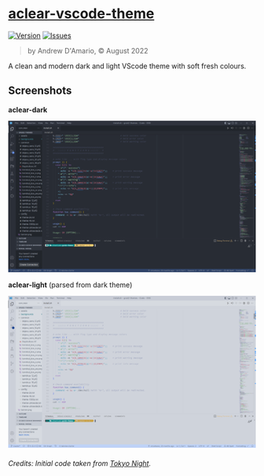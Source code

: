 # [aclear-vscode-theme](https://marketplace.visualstudio.com/items?itemName=andrewaclear.aclear)
[![Version](https://img.shields.io/github/package-json/v/andrewaclear/aclear-vscode-theme)](https://github.com/andrewaclear/aclear-vscode-theme)
[![Issues](https://img.shields.io/github/issues/andrewaclear/aclear-vscode-theme)](https://github.com/andrewaclear/aclear-vscode-theme/issues)

> by Andrew D'Amario, © August 2022

A clean and modern dark and light VScode theme with soft fresh colours.

## Screenshots

**aclear-dark**

![Screenshot - aclear light](static/aclear-dark.png)

**aclear-light** (parsed from dark theme)

![Screenshot - aclear light](static/aclear-light.png)

###### Credits: Initial code taken from  [Tokyo Night](https://github.com/enkia/tokyo-night-vscode-theme).
